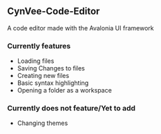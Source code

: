 ## CynVee-Code-Editor
A code editor made with the Avalonia UI framework

### Currently features
- Loading files
- Saving Changes to files
- Creating new files
- Basic syntax highlighting
- Opening a folder as a workspace

### Currently does not feature/Yet to add
- Changing themes